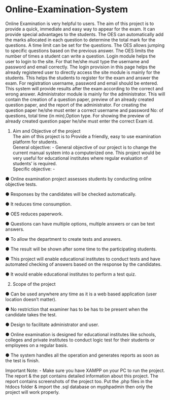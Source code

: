 # Online-Examination-System
Online Examination is very helpful to users. The aim of this project is to provide a
quick, immediate and easy way to appear for the exam. It can provide special
advantages to the students. The OES can automatically add the marks allocated in
each question to determine the total mark for the questions. A time limit can be set
for the questions. The OES allows jumping to specific questions based on the
previous answer. The OES limits the number of times a student can write a question.
Login module helps the user to login to the site. For that he/she must type the
username and password and email correctly. The login provision in this page helps
the already registered user to directly access the site module is mainly for the
students. This helps the students to register for the exam and answer the exam. For
registration username, password and email should be entered. This system will
provide results after the exam according to the correct and wrong answer.
Administrator module is mainly for the administrator. This will contain the creation
of a question paper, preview of an already created question paper, and the report of
the administrator. For creating the question paper he/she must enter a correct
username and password No: of questions, total time (in min),Option type. For showing the preview of already created question paper he/she must enter the correct
Exam id.

1. Aim and Objective of the project
<br>The aim of this project is to Provide a friendly, easy to use examination platform for
students.<br>
General objective: -
General objective of our project is to change the current manual system into a
computerized one. This project would be very useful for educational institutes where
regular evaluation of students’ is required.<br>
Specific objective: -

● Online examination project assesses students by conducting online objective
tests.

● Responses by the candidates will be checked automatically.

● It reduces time consumption.

● OES reduces paperwork.

● Questions can have multiple options, multiple answers or can be text answers.

● To allow the department to create tests and answers.

● The result will be shown after some time to the participating students.

● This project will enable educational institutes to conduct tests and have
automated checking of answers based on the response by the candidates.

● It would enable educational institutes to perform a test quiz.

2. Scope of the project

● Can be used anywhere any time as it is a web based application (user
location doesn’t matter).

● No restriction that examiner has to be has to be present when the
candidate takes the test.

● Design to facilitate administrator and user.

● Online examination is designed for educational institutes like schools,
colleges and private institutes to conduct logic test for their students or
employees on a regular basis.

● The system handles all the operation and generates reports as soon as the test
is finish.

Important Note: - Make sure you have XAMPP on your PC to run the project. The report & the ppt contains detailed information about this project. The report contains screenshots of the project too. Put the .php files in the htdocs folder & import the .sql database on myphpadmin then only the project will work properly.

